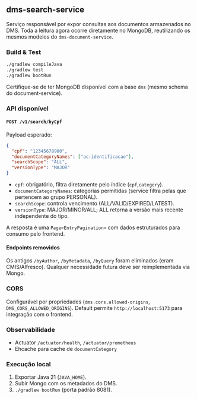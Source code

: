 ## dms-search-service

Serviço responsável por expor consultas aos documentos armazenados no DMS. Toda a leitura agora ocorre diretamente no MongoDB, reutilizando os mesmos modelos do `dms-document-service`.

### Build & Test

```bash
./gradlew compileJava
./gradlew test
./gradlew bootRun
```

Certifique-se de ter MongoDB disponível com a base `dms` (mesmo schema do document-service).

### API disponível

#### `POST /v1/search/byCpf`

Payload esperado:
```json
{
  "cpf": "12345678900",
  "documentCategoryNames": ["ac:identificacao"],
  "searchScope": "ALL",    
  "versionType": "MAJOR"
}
```

- `cpf`: obrigatório, filtra diretamente pelo índice (`cpf`,`category`).
- `documentCategoryNames`: categorias permitidas (service filtra pelas que pertencem ao grupo PERSONAL).
- `searchScope`: controla vencimento (ALL/VALID/EXPIRED/LATEST).
- `versionType`: MAJOR/MINOR/ALL; ALL retorna a versão mais recente independente do tipo.

A resposta é uma `Page<EntryPagination>` com dados estruturados para consumo pelo frontend.

#### Endpoints removidos

Os antigos `/byAuthor`, `/byMetadata`, `/byQuery` foram eliminados (eram CMIS/Alfresco). Qualquer necessidade futura deve ser reimplementada via Mongo.

### CORS

Configurável por propriedades (`dms.cors.allowed-origins`, `DMS_CORS_ALLOWED_ORIGINS`). Default permite `http://localhost:5173` para integração com o frontend.

### Observabilidade

- Actuator `/actuator/health`, `/actuator/prometheus`
- Ehcache para cache de `documentCategory`

### Execução local

1. Exportar Java 21 (`JAVA_HOME`).
2. Subir Mongo com os metadados do DMS.
3. `./gradlew bootRun` (porta padrão 8081).
